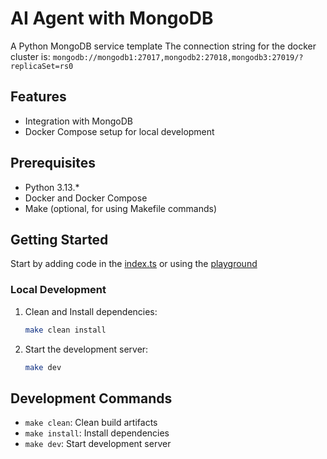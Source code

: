 # AI Agent with MongoDB

A Python MongoDB service template
The connection string for the docker cluster is:
`mongodb://mongodb1:27017,mongodb2:27018,mongodb3:27019/?replicaSet=rs0`

## Features

- Integration with MongoDB
- Docker Compose setup for local development

## Prerequisites

- Python 3.13.\*
- Docker and Docker Compose
- Make (optional, for using Makefile commands)

## Getting Started

Start by adding code in the [index.ts](src/main.py) or using the [playground](playground.ipynb)

### Local Development

1. Clean and Install dependencies:

   ```bash
   make clean install
   ```

2. Start the development server:
   ```bash
   make dev
   ```

## Development Commands

- `make clean`: Clean build artifacts
- `make install`: Install dependencies
- `make dev`: Start development server

